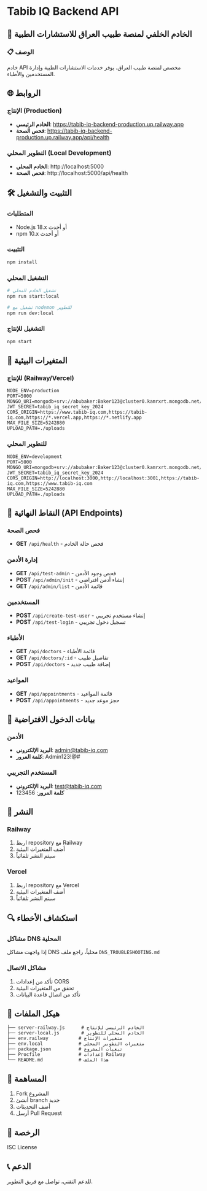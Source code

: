# Tabib IQ Backend API

## 🚀 الخادم الخلفي لمنصة طبيب العراق للاستشارات الطبية

### 📋 الوصف
خادم API مخصص لمنصة طبيب العراق، يوفر خدمات الاستشارات الطبية وإدارة المستخدمين والأطباء.

## 🌐 الروابط

### الإنتاج (Production)
- **الخادم الرئيسي**: https://tabib-iq-backend-production.up.railway.app
- **فحص الصحة**: https://tabib-iq-backend-production.up.railway.app/api/health

### التطوير المحلي (Local Development)
- **الخادم المحلي**: http://localhost:5000
- **فحص الصحة**: http://localhost:5000/api/health

## 🛠️ التثبيت والتشغيل

### المتطلبات
- Node.js 18.x أو أحدث
- npm 10.x أو أحدث

### التثبيت
```bash
npm install
```

### التشغيل المحلي
```bash
# تشغيل الخادم المحلي
npm run start:local

# تشغيل مع nodemon للتطوير
npm run dev:local
```

### التشغيل للإنتاج
```bash
npm start
```

## 🔧 المتغيرات البيئية

### للإنتاج (Railway/Vercel)
```env
NODE_ENV=production
PORT=5000
MONGO_URI=mongodb+srv://abubaker:Baker123@cluster0.kamrxrt.mongodb.net/tabibiq
JWT_SECRET=tabib_iq_secret_key_2024
CORS_ORIGIN=https://www.tabib-iq.com,https://tabib-iq.com,https://*.vercel.app,https://*.netlify.app
MAX_FILE_SIZE=5242880
UPLOAD_PATH=./uploads
```

### للتطوير المحلي
```env
NODE_ENV=development
PORT=5000
MONGO_URI=mongodb+srv://abubaker:Baker123@cluster0.kamrxrt.mongodb.net/tabibiq
JWT_SECRET=tabib_iq_secret_key_2024
CORS_ORIGIN=http://localhost:3000,http://localhost:3001,https://tabib-iq.com,https://www.tabib-iq.com
MAX_FILE_SIZE=5242880
UPLOAD_PATH=./uploads
```

## 📡 النقاط النهائية (API Endpoints)

### فحص الصحة
- **GET** `/api/health` - فحص حالة الخادم

### إدارة الأدمن
- **GET** `/api/test-admin` - فحص وجود الأدمن
- **POST** `/api/admin/init` - إنشاء أدمن افتراضي
- **GET** `/api/admin/list` - قائمة الأدمن

### المستخدمين
- **POST** `/api/create-test-user` - إنشاء مستخدم تجريبي
- **POST** `/api/test-login` - تسجيل دخول تجريبي

### الأطباء
- **GET** `/api/doctors` - قائمة الأطباء
- **GET** `/api/doctors/:id` - تفاصيل طبيب
- **POST** `/api/doctors` - إضافة طبيب جديد

### المواعيد
- **GET** `/api/appointments` - قائمة المواعيد
- **POST** `/api/appointments` - حجز موعد جديد

## 🔑 بيانات الدخول الافتراضية

### الأدمن
- **البريد الإلكتروني**: admin@tabib-iq.com
- **كلمة المرور**: Admin123!@#

### المستخدم التجريبي
- **البريد الإلكتروني**: test@tabib-iq.com
- **كلمة المرور**: 123456

## 🚀 النشر

### Railway
1. اربط repository مع Railway
2. أضف المتغيرات البيئية
3. سيتم النشر تلقائياً

### Vercel
1. اربط repository مع Vercel
2. أضف المتغيرات البيئية
3. سيتم النشر تلقائياً

## 🔍 استكشاف الأخطاء

### مشاكل DNS المحلية
إذا واجهت مشاكل DNS محلياً، راجع ملف `DNS_TROUBLESHOOTING.md`

### مشاكل الاتصال
1. تأكد من إعدادات CORS
2. تحقق من المتغيرات البيئية
3. تأكد من اتصال قاعدة البيانات

## 📁 هيكل الملفات

```
├── server-railway.js      # الخادم الرئيسي للإنتاج
├── server-local.js        # الخادم المحلي للتطوير
├── env.railway           # متغيرات الإنتاج
├── env.local             # متغيرات التطوير المحلي
├── package.json          # تبعيات المشروع
├── Procfile              # إعدادات Railway
└── README.md             # هذا الملف
```

## 🤝 المساهمة

1. Fork المشروع
2. أنشئ branch جديد
3. أضف التحديثات
4. أرسل Pull Request

## 📄 الرخصة

ISC License

## 📞 الدعم

للدعم التقني، تواصل مع فريق التطوير. 